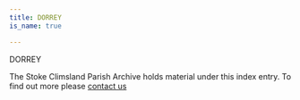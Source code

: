 ```yaml
---
title: DORREY
is_name: true

---
```


DORREY


The Stoke Climsland Parish Archive holds material under this index entry. To find out more please [contact us](/contact/)
